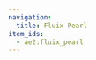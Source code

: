 ```yaml
---
navigation:
  title: Fluix Pearl
item_ids:
  - ae2:fluix_pearl
---
```


<RecipeFor id="fluix_pearl" />
